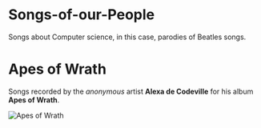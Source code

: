 # Songs-of-our-People
Songs about Computer science, in this case, parodies of Beatles songs.

# Apes of Wrath

Songs recorded by the *anonymous* artist **Alexa de Codeville** for his album **Apes of Wrath**.

![Apes of Wrath](https://darrelllong.github.io/images/Apes_Of_Wrath.jpg)

